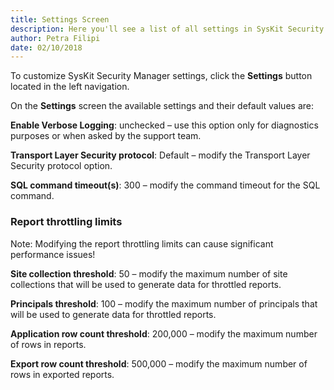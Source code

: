 ```yaml
---
title: Settings Screen
description: Here you'll see a list of all settings in SysKit Security Manager.
author: Petra Filipi
date: 02/10/2018
---
```

To customize SysKit Security Manager settings, click the __Settings__ button located in the left navigation.

On the __Settings__ screen the available settings and their default values are:

__Enable Verbose Logging__: unchecked – use this option only for diagnostics purposes or when asked by the support team.

__Transport Layer Security protocol__: Default  –  modify the Transport Layer Security protocol option.

__SQL command timeout(s)__: 300 – modify the command timeout for the SQL command.

### Report throttling limits 
Note: Modifying the report throttling limits can cause significant performance issues!

__Site collection threshold__: 50 – modify the maximum number of site collections that will be used to generate data for throttled reports.

__Principals threshold__: 100 – modify the maximum number of principals that will be used to generate data for throttled reports.

__Application row count threshold__: 200,000 – modify the maximum number of rows in reports.

__Export row count threshold__: 500,000 – modify the maximum number of rows in exported reports.
